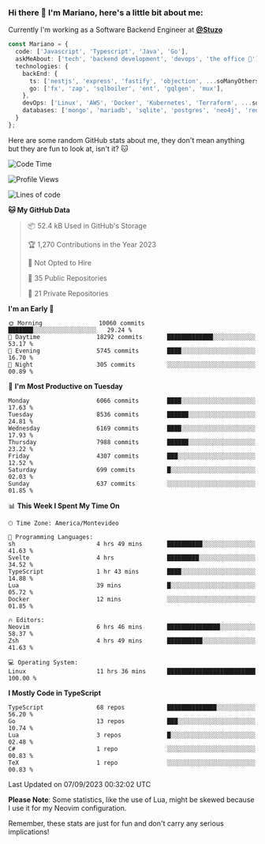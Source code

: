 ### Hi there 👋 I'm Mariano, here's a little bit about me:

Currently I'm working as a Software Backend Engineer at [**@Stuzo**](https://www.stuzo.com/)

```ts
const Mariano = {
  code: ['Javascript', 'Typescript', 'Java', 'Go'],
  askMeAbout: ['tech', 'backend development', 'devops', 'the office 💼'],
  technologies: {
    backEnd: {
      ts: ['nestjs', 'express', 'fastify', 'objection', ...soManyOthersFrameworks],
      go: ['fx', 'zap', 'sqlboiler', 'ent', 'gqlgen', 'mux'],
    },
    devOps: ['Linux', 'AWS', 'Docker', 'Kubernetes', 'Terraform', ...soManyOthersTools],
    databases: ['mongo', 'mariadb', 'sqlite', 'postgres', 'neo4j', 'redis', ...],
  }
};
```

Here are some random GitHub stats about me, they don't mean anything but they are fun to look at, isn't it? 🐱

<!--START_SECTION:waka-->
![Code Time](http://img.shields.io/badge/Code%20Time-1%2C142%20hrs%2042%20mins-blue)

![Profile Views](http://img.shields.io/badge/Profile%20Views-0-blue)

![Lines of code](https://img.shields.io/badge/From%20Hello%20World%20I%27ve%20Written-11.3%20million%20lines%20of%20code-blue)

**🐱 My GitHub Data** 

> 📦 52.4 kB Used in GitHub's Storage 
 > 
> 🏆 1,270 Contributions in the Year 2023
 > 
> 🚫 Not Opted to Hire
 > 
> 📜 35 Public Repositories 
 > 
> 🔑 21 Private Repositories 
 > 
**I'm an Early 🐤** 

```text
🌞 Morning                10060 commits       ███████░░░░░░░░░░░░░░░░░░   29.24 % 
🌆 Daytime                18292 commits       █████████████░░░░░░░░░░░░   53.17 % 
🌃 Evening                5745 commits        ████░░░░░░░░░░░░░░░░░░░░░   16.70 % 
🌙 Night                  305 commits         ░░░░░░░░░░░░░░░░░░░░░░░░░   00.89 % 
```
📅 **I'm Most Productive on Tuesday** 

```text
Monday                   6066 commits        ████░░░░░░░░░░░░░░░░░░░░░   17.63 % 
Tuesday                  8536 commits        ██████░░░░░░░░░░░░░░░░░░░   24.81 % 
Wednesday                6169 commits        ████░░░░░░░░░░░░░░░░░░░░░   17.93 % 
Thursday                 7988 commits        ██████░░░░░░░░░░░░░░░░░░░   23.22 % 
Friday                   4307 commits        ███░░░░░░░░░░░░░░░░░░░░░░   12.52 % 
Saturday                 699 commits         █░░░░░░░░░░░░░░░░░░░░░░░░   02.03 % 
Sunday                   637 commits         ░░░░░░░░░░░░░░░░░░░░░░░░░   01.85 % 
```


📊 **This Week I Spent My Time On** 

```text
🕑︎ Time Zone: America/Montevideo

💬 Programming Languages: 
sh                       4 hrs 49 mins       ██████████░░░░░░░░░░░░░░░   41.63 % 
Svelte                   4 hrs               █████████░░░░░░░░░░░░░░░░   34.52 % 
TypeScript               1 hr 43 mins        ████░░░░░░░░░░░░░░░░░░░░░   14.88 % 
Lua                      39 mins             █░░░░░░░░░░░░░░░░░░░░░░░░   05.72 % 
Docker                   12 mins             ░░░░░░░░░░░░░░░░░░░░░░░░░   01.85 % 

🔥 Editors: 
Neovim                   6 hrs 46 mins       ███████████████░░░░░░░░░░   58.37 % 
Zsh                      4 hrs 49 mins       ██████████░░░░░░░░░░░░░░░   41.63 % 

💻 Operating System: 
Linux                    11 hrs 36 mins      █████████████████████████   100.00 % 
```

**I Mostly Code in TypeScript** 

```text
TypeScript               68 repos            ██████████████░░░░░░░░░░░   56.20 % 
Go                       13 repos            ███░░░░░░░░░░░░░░░░░░░░░░   10.74 % 
Lua                      3 repos             █░░░░░░░░░░░░░░░░░░░░░░░░   02.48 % 
C#                       1 repo              ░░░░░░░░░░░░░░░░░░░░░░░░░   00.83 % 
TeX                      1 repo              ░░░░░░░░░░░░░░░░░░░░░░░░░   00.83 % 
```




 Last Updated on 07/09/2023 00:32:02 UTC
<!--END_SECTION:waka-->

**Please Note**: Some statistics, like the use of Lua, might be skewed because I use it for my Neovim configuration.

Remember, these stats are just for fun and don't carry any serious implications!
